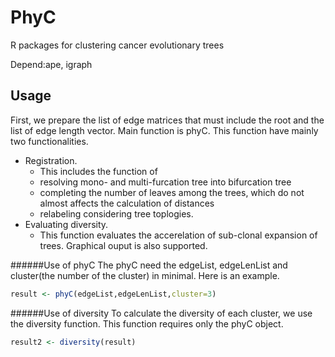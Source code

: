 # PhyC
R packages for clustering cancer evolutionary trees

Depend:ape, igraph

## Usage
First, we prepare the list of edge matrices that must include the root and the list of edge length vector.
Main function is phyC. This function have mainly two functionalities. 
* Registration. 
    + This includes the function of 
    + resolving mono- and multi-furcation tree into bifurcation tree
    + completing the number of leaves among the trees, which do not almost affects the calculation of distances
    + relabeling considering tree toplogies.
* Evaluating diversity. 
    + This function evaluates the accerelation of sub-clonal expansion of trees. Graphical ouput is also supported.

######Use of phyC
The phyC need the edgeList, edgeLenList and cluster(the number of the cluster) in minimal. Here is an example.

```r:phyC.R
result <- phyC(edgeList,edgeLenList,cluster=3)
```

######Use of diversity
To calculate the diversity of each cluster, we use the diversity function. This function requires only the phyC object.

```r:diversity.R
result2 <- diversity(result)
```

